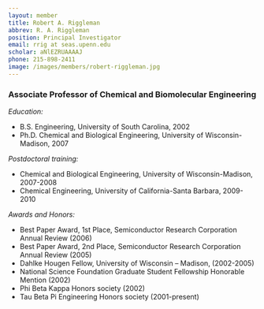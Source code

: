 ```yaml
---
layout: member
title: Robert A. Riggleman
abbrev: R. A. Riggleman
position: Principal Investigator
email: rrig at seas.upenn.edu
scholar: aNlEZRUAAAAJ
phone: 215-898-2411
image: /images/members/robert-riggleman.jpg
---
```


### Associate Professor of Chemical and Biomolecular Engineering

<div class="bigspacer"></div>

*Education:*

- B.S. Engineering, University of South Carolina, 2002  
- Ph.D. Chemical and Biological Engineering, University of Wisconsin-Madison, 2007

*Postdoctoral training:*

- Chemical and Biological Engineering, University of Wisconsin-Madison, 2007-2008  
- Chemical Engineering, University of California-Santa Barbara, 2009-2010

*Awards and Honors:*

- Best Paper Award, 1st Place, Semiconductor Research Corporation Annual Review (2006)
- Best Paper Award, 2nd Place, Semiconductor Research Corporation Annual Review (2005)
- Dahlke Hougen Fellow, University of Wisconsin – Madison, (2002-2005)
- National Science Foundation Graduate Student Fellowship Honorable Mention (2002)
- Phi Beta Kappa Honors society (2002)
- Tau Beta Pi Engineering Honors society (2001-present)
